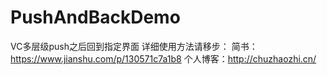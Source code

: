 # PushAndBackDemo
VC多层级push之后回到指定界面
详细使用方法请移步：
简书：https://www.jianshu.com/p/130571c7a1b8
个人博客：http://chuzhaozhi.cn/

